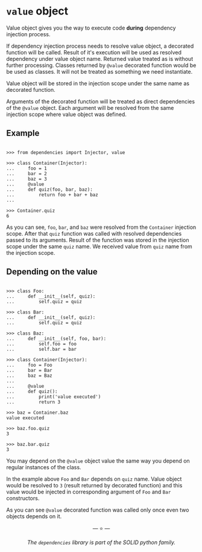 # `value` object

Value object gives you the way to execute code **during** dependency injection
process.

If dependency injection process needs to resolve value object, a decorated
function will be called. Result of it's execution will be used as resolved
dependency under value object name. Returned value treated as is without further
processing. Classes returned by `@value` decorated function would be be used as
classes. It will not be treated as something we need instantiate.

Value object will be stored in the injection scope under the same name as
decorated function.

Arguments of the decorated function will be treated as direct dependencies of
the `@value` object. Each argument will be resolved from the same injection
scope where value object was defined.

## Example

```pycon

>>> from dependencies import Injector, value

>>> class Container(Injector):
...     foo = 1
...     bar = 2
...     baz = 3
...     @value
...     def quiz(foo, bar, baz):
...         return foo + bar + baz
...

>>> Container.quiz
6

```

As you can see, `foo`, `bar`, and `baz` were resolved from the `Container`
injection scope. After that `quiz` function was called with resolved
dependencies passed to its arguments. Result of the function was stored in the
injection scope under the same `quiz` name. We received value from `quiz` name
from the injection scope.

## Depending on the value

```pycon

>>> class Foo:
...     def __init__(self, quiz):
...         self.quiz = quiz

>>> class Bar:
...     def __init__(self, quiz):
...         self.quiz = quiz

>>> class Baz:
...     def __init__(self, foo, bar):
...         self.foo = foo
...         self.bar = bar

>>> class Container(Injector):
...     foo = Foo
...     bar = Bar
...     baz = Baz
...
...     @value
...     def quiz():
...         print('value executed')
...         return 3

>>> baz = Container.baz
value executed

>>> baz.foo.quiz
3

>>> baz.bar.quiz
3

```

You may depend on the `@value` object value the same way you depend on regular
instances of the class.

In the example above `Foo` and `Bar` depends on `quiz` name. Value object would
be resolved to `3` (result returned by decorated function) and this value would
be injected in corresponding argument of `Foo` and `Bar` constructors.

As you can see `@value` decorated function was called only once even two objects
depends on it.

<p align="center">&mdash; ⭐ &mdash;</p>
<p align="center"><i>The <code>dependencies</code> library is part of the SOLID python family.</i></p>
